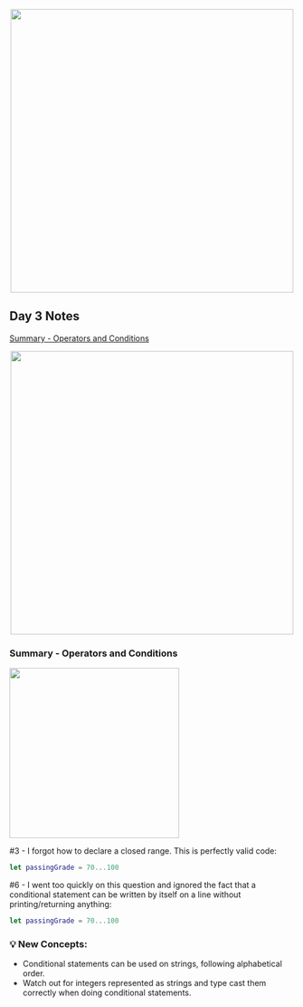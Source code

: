 <p align="center"><img src="https://github.com/neilhiddink/100DaysOfSwift/blob/master/00.%20Resources/banner.png" width="500"></p>

## Day 3 Notes

[Summary - Operators and Conditions](https://youtu.be/Hhnx3i0o1_c)

<p align="center"><img src="https://github.com/neilhiddink/100DaysOfSwift/blob/master/01.%20Days%201-12/Day%203/Tests/00.%20Day%203%20Progress%202-3-19.png" width="500"></p>

### Summary - Operators and Conditions

<img src="https://github.com/neilhiddink/100DaysOfSwift/blob/master/01.%20Days%201-12/Day%203/Tests/10.%20Operators%20and%20Conditions%20-%20Summary%202-3-19.png" width="300">

#3 - I forgot how to declare a closed range. This is perfectly valid code:

```swift
let passingGrade = 70...100
```

#6 - I went too quickly on this question and ignored the fact that a conditional statement can be written by itself on a line without printing/returning anything:

```swift
let passingGrade = 70...100
```

### 💡 New Concepts:
- Conditional statements can be used on strings, following alphabetical order.
- Watch out for integers represented as strings and type cast them correctly when doing conditional statements.
